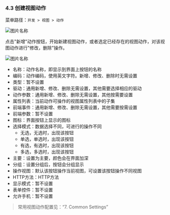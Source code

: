 ### 4.3 创建视图动作

菜单路径：`开发 > 视图 > 动作`

![图片名称](https://attachments.tower.im/tower/f356442931b54279ae328e212d3e2b56?version=auto&filename=Clipboard%20Image.png)

点击"新增"动作按钮，开始新建视图动作，或者选定已经存在的视图动作，对该视图动作进行"修改，删除"操作。

![图片名称](https://attachments.tower.im/tower/60a18c115b64486eb1760d7029676080?version=auto&filename=Clipboard%20Image.png)

- 名称：动作名称，即显示到界面上按钮的名称
- 编码：动作编码，使用英文字符。新增、修改、删除时无需设置
- 类型：暂不设置
- 驱动：通用新增、修改、删除无需设置，其他需要选择相应的驱动
- 动作参数：通用新增、修改、删除无需设置，其他按需要设置
- 属性列表：当前动作可操作的视图属性列表中的子集
- 前端事件：通用新增、修改、删除无需设置，其他需要按需设置
- 前端参数：暂不设置
- 图标：界面按钮上显示的图标
- 选择模式：数据选择不同，可进行的操作不同
  - 无选，无选时，出现该按钮
  - 单选，单选时，出现该按钮
  - 有选，有选时，出现该按钮
  - 多选，多选时，出现该按钮
- 主要：设置为主要，颜色会在界面加深
- 分组：设置分组后，按钮会分组显示
- 操作视图：默认该按钮操作当前视图，可设置该按钮操作不同视图
- HTTP方法：HTTP方法
- 显示模式：暂不设置
- 表单控件：暂不设置
- 允许手机：暂不设置

> 常用视图动作配置见：“7. Common Settings”